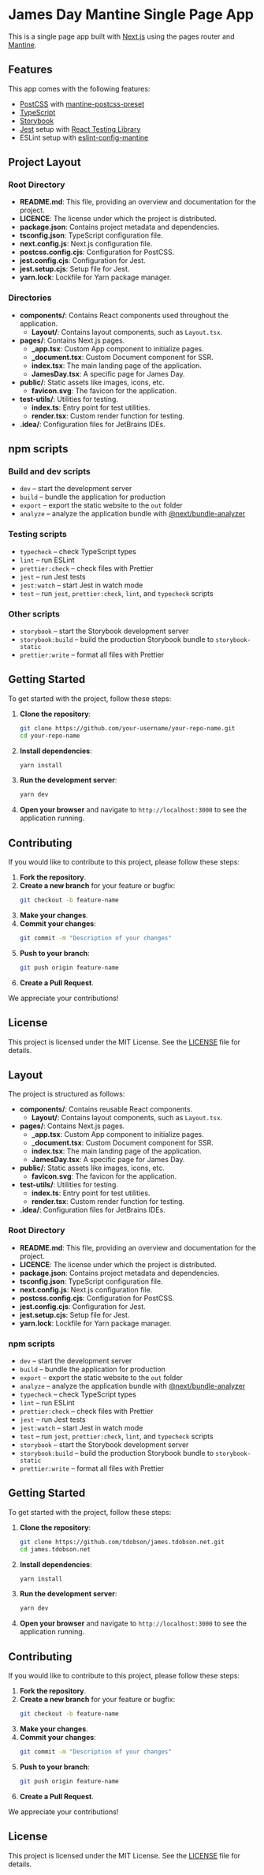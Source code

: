 # James Day Mantine Single Page App

This is a single page app built with [Next.js](https://nextjs.org/) using the pages router and [Mantine](https://mantine.dev/).

## Features

This app comes with the following features:

- [PostCSS](https://postcss.org/) with [mantine-postcss-preset](https://mantine.dev/styles/postcss-preset)
- [TypeScript](https://www.typescriptlang.org/)
- [Storybook](https://storybook.js.org/)
- [Jest](https://jestjs.io/) setup with [React Testing Library](https://testing-library.com/docs/react-testing-library/intro)
- ESLint setup with [eslint-config-mantine](https://github.com/mantinedev/eslint-config-mantine)

## Project Layout

### Root Directory

- **README.md**: This file, providing an overview and documentation for the project.
- **LICENCE**: The license under which the project is distributed.
- **package.json**: Contains project metadata and dependencies.
- **tsconfig.json**: TypeScript configuration file.
- **next.config.js**: Next.js configuration file.
- **postcss.config.cjs**: Configuration for PostCSS.
- **jest.config.cjs**: Configuration for Jest.
- **jest.setup.cjs**: Setup file for Jest.
- **yarn.lock**: Lockfile for Yarn package manager.

### Directories

- **components/**: Contains React components used throughout the application.
  - **Layout/**: Contains layout components, such as `Layout.tsx`.
- **pages/**: Contains Next.js pages.
  - **_app.tsx**: Custom App component to initialize pages.
  - **_document.tsx**: Custom Document component for SSR.
  - **index.tsx**: The main landing page of the application.
  - **JamesDay.tsx**: A specific page for James Day.
- **public/**: Static assets like images, icons, etc.
  - **favicon.svg**: The favicon for the application.
- **test-utils/**: Utilities for testing.
  - **index.ts**: Entry point for test utilities.
  - **render.tsx**: Custom render function for testing.
- **.idea/**: Configuration files for JetBrains IDEs.

## npm scripts

### Build and dev scripts

- `dev` – start the development server
- `build` – bundle the application for production
- `export` – export the static website to the `out` folder
- `analyze` – analyze the application bundle with [@next/bundle-analyzer](https://www.npmjs.com/package/@next/bundle-analyzer)

### Testing scripts

- `typecheck` – check TypeScript types
- `lint` – run ESLint
- `prettier:check` – check files with Prettier
- `jest` – run Jest tests
- `jest:watch` – start Jest in watch mode
- `test` – run `jest`, `prettier:check`, `lint`, and `typecheck` scripts

### Other scripts

- `storybook` – start the Storybook development server
- `storybook:build` – build the production Storybook bundle to `storybook-static`
- `prettier:write` – format all files with Prettier

## Getting Started

To get started with the project, follow these steps:

1. **Clone the repository**:
   ```sh
   git clone https://github.com/your-username/your-repo-name.git
   cd your-repo-name
   ```

2. **Install dependencies**:
   ```sh
   yarn install
   ```

3. **Run the development server**:
   ```sh
   yarn dev
   ```

4. **Open your browser** and navigate to `http://localhost:3000` to see the application running.

## Contributing

If you would like to contribute to this project, please follow these steps:

1. **Fork the repository**.
2. **Create a new branch** for your feature or bugfix:
   ```sh
   git checkout -b feature-name
   ```
3. **Make your changes**.
4. **Commit your changes**:
   ```sh
   git commit -m "Description of your changes"
   ```
5. **Push to your branch**:
   ```sh
   git push origin feature-name
   ```
6. **Create a Pull Request**.

We appreciate your contributions!

## License

This project is licensed under the MIT License. See the [LICENSE](./LICENSE) file for details.

## Layout

The project is structured as follows:

- **components/**: Contains reusable React components.
  - **Layout/**: Contains layout components, such as `Layout.tsx`.
- **pages/**: Contains Next.js pages.
  - **_app.tsx**: Custom App component to initialize pages.
  - **_document.tsx**: Custom Document component for SSR.
  - **index.tsx**: The main landing page of the application.
  - **JamesDay.tsx**: A specific page for James Day.
- **public/**: Static assets like images, icons, etc.
  - **favicon.svg**: The favicon for the application.
- **test-utils/**: Utilities for testing.
  - **index.ts**: Entry point for test utilities.
  - **render.tsx**: Custom render function for testing.
- **.idea/**: Configuration files for JetBrains IDEs.

### Root Directory

- **README.md**: This file, providing an overview and documentation for the project.
- **LICENCE**: The license under which the project is distributed.
- **package.json**: Contains project metadata and dependencies.
- **tsconfig.json**: TypeScript configuration file.
- **next.config.js**: Next.js configuration file.
- **postcss.config.cjs**: Configuration for PostCSS.
- **jest.config.cjs**: Configuration for Jest.
- **jest.setup.cjs**: Setup file for Jest.
- **yarn.lock**: Lockfile for Yarn package manager.

### npm scripts

- `dev` – start the development server
- `build` – bundle the application for production
- `export` – export the static website to the `out` folder
- `analyze` – analyze the application bundle with [@next/bundle-analyzer](https://www.npmjs.com/package/@next/bundle-analyzer)
- `typecheck` – check TypeScript types
- `lint` – run ESLint
- `prettier:check` – check files with Prettier
- `jest` – run Jest tests
- `jest:watch` – start Jest in watch mode
- `test` – run `jest`, `prettier:check`, `lint`, and `typecheck` scripts
- `storybook` – start the Storybook development server
- `storybook:build` – build the production Storybook bundle to `storybook-static`
- `prettier:write` – format all files with Prettier

## Getting Started

To get started with the project, follow these steps:

1. **Clone the repository**:
   ```sh
   git clone https://github.com/tdobson/james.tdobson.net.git
   cd james.tdobson.net
   ```

2. **Install dependencies**:
   ```sh
   yarn install
   ```

3. **Run the development server**:
   ```sh
   yarn dev
   ```

4. **Open your browser** and navigate to `http://localhost:3000` to see the application running.

## Contributing

If you would like to contribute to this project, please follow these steps:

1. **Fork the repository**.
2. **Create a new branch** for your feature or bugfix:
   ```sh
   git checkout -b feature-name
   ```
3. **Make your changes**.
4. **Commit your changes**:
   ```sh
   git commit -m "Description of your changes"
   ```
5. **Push to your branch**:
   ```sh
   git push origin feature-name
   ```
6. **Create a Pull Request**.

We appreciate your contributions!

## License

This project is licensed under the MIT License. See the [LICENSE](./LICENSE) file for details.

